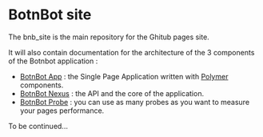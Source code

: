 # BotnBot site

The bnb_site is the main repository for the Ghitub pages site.

It will also contain documentation for the architecture of the 3 components of the Botnbot application :
* [BotnBot App](https://github.com/frocher/bnb_app) : the Single Page Application written with [Polymer](https://www.polymer-project.org/1.0/) components.
* [BotnBot Nexus](https://github.com/frocher/bnb_nexus) : the API and the core of the application.
* [BotnBot Probe](https://github.com/frocher/bnb_probe) : you can use as many probes as you want to measure your pages performance.

To be continued...
